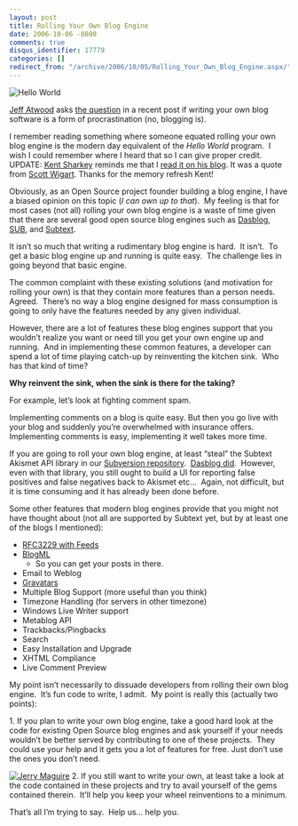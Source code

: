 ```yaml
---
layout: post
title: Rolling Your Own Blog Engine
date: 2006-10-06 -0800
comments: true
disqus_identifier: 17779
categories: []
redirect_from: "/archive/2006/10/05/Rolling_Your_Own_Blog_Engine.aspx/"
---
```


![Hello
World](http://haacked.com/images/haacked_com/WindowsLiveWriter/WhyRollYourOwnBlogEngine_FAC2/HelloWorld5.jpg)

[Jeff Atwood](http://codinghorror.com/blog/ "Coding Horror") asks [the
question](http://www.codinghorror.com/blog/archives/000696.html "On Frameworkitis")
in a recent post if writing your own blog software is a form of
procrastination (no, blogging is).

I remember reading something where someone equated rolling your own blog
engine is the modern day equivalent of the *Hello World* program.  I
wish I could remember where I heard that so I can give proper credit.
UPDATE: [Kent
Sharkey](http://www.acmebinary.com/blogs/kent/ "Kent Sharkey") reminds
me that I [read it on his
blog](http://www.acmebinary.com/blogs/kent/archive/2006/09/04/811.aspx "AlexBarn has left the building").
It was a quote from [Scott
Wigart](http://blog.swigartconsulting.com/ "Tech Blender"). Thanks for
the memory refresh Kent!

Obviously, as an Open Source project founder building a blog engine, I
have a biased opinion on this topic (*I can own up to that*).  My
feeling is that for most cases (not all) rolling your own blog engine is
a waste of time given that there are several good open source blog
engines such as [Dasblog](http://www.dasblog.net/ "DasBlog"),
[SUB](http://codeplex.com/Wiki/View.aspx?ProjectName=SUB "Single User Blog"),
and [Subtext](http://subtextproject.com/ "Subtext Project Site").

It isn’t so much that writing a rudimentary blog engine is hard.  It
isn’t.  To get a basic blog engine up and running is quite easy. 
The challenge lies in going beyond that basic engine.

The common complaint with these existing solutions (and motivation for
rolling your own) is that they contain more features than a person
needs.  Agreed.  There’s no way a blog engine designed for mass
consumption is going to only have the features needed by any given
individual.

However, there are a lot of features these blog engines support that you
wouldn’t realize you want or need till you get your own engine up and
running.  And in implementing these common features, a developer can
spend a lot of time playing catch-up by reinventing the kitchen sink. 
Who has that kind of time?

**Why reinvent the sink, when the sink is there for the taking?**

For example, let’s look at fighting comment spam.

Implementing comments on a blog is quite easy. But then you go live with
your blog and suddenly you’re overwhelmed with insurance offers. 
Implementing comments is easy, implementing it well takes more time.

If you are going to roll your own blog engine, at least “steal” the
Subtext Akismet API library in our [Subversion
repository](http://subtextproject.com/Home/About/ViewTheCode/tabid/116/Default.aspx "View The Source Code For Subtext"). 
[Dasblog
did](http://flimflan.com/blog/AkismetSupportInDasBlog.aspx "Akismet Support In Dasblog"). 
However, even with that library, you still ought to build a UI for
reporting false positives and false negatives back to Akismet etc... 
Again, not difficult, but it is time consuming and it has already been
done before.

Some other features that modern blog engines provide that you might not
have thought about (not all are supported by Subtext yet, but by at
least one of the blogs I mentioned):

-   [RFC3229 with
    Feeds](http://bobwyman.pubsub.com/main/2004/09/using_rfc3229_w.html "RFC3229 For Feeds")
-   [BlogML](http://www.codeplex.com/Wiki/View.aspx?ProjectName=BlogML "BlogML")
    - So you can get your posts in there.
-   Email to Weblog
-   [Gravatars](http://gravatar.com/ "Gravatars")
-   Multiple Blog Support (more useful than you think)
-   Timezone Handling (for servers in other timezone)
-   Windows Live Writer support
-   Metablog API
-   Trackbacks/Pingbacks
-   Search
-   Easy Installation and Upgrade
-   XHTML Compliance
-   Live Comment Preview

My point isn’t necessarily to dissuade developers from rolling their own
blog engine.  It’s fun code to write, I admit.  My point is really this
(actually two points):

​1. If you plan to write your own blog engine, take a good hard look at
the code for existing Open Source blog engines and ask yourself if your
needs wouldn’t be better served by contributing to one of these
projects.  They could use your help and it gets you a lot of features
for free. Just don’t use the ones you don’t need.

[![Jerry
Maguire](http://haacked.com/images/haacked_com/WindowsLiveWriter/WhyRollYourOwnBlogEngine_FAC2/jerry00_thumb.jpg)](http://haacked.com/images/haacked_com/WindowsLiveWriter/WhyRollYourOwnBlogEngine_FAC2/jerry002.jpg)
2. If you still want to write your own, at least take a look at the code
contained in these projects and try to avail yourself of the gems
contained therein.  It’ll help you keep your wheel reinventions to a
minimum.

That’s all I’m trying to say.  Help us... help you.


